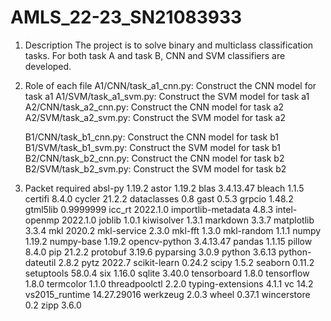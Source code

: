 # AMLS_22-23_SN21083933
1. Description
   The project is to solve binary and multiclass classification tasks. For both task A and task B, CNN and SVM classifiers are developed.

2. Role of each file
    A1/CNN/task_a1_cnn.py: Construct the CNN model for task a1
    A1/SVM/task_a1_svm.py: Construct the SVM model for task a1
    A2/CNN/task_a2_cnn.py: Construct the CNN model for task a2
    A2/SVM/task_a2_svm.py: Construct the SVM model for task a2

    B1/CNN/task_b1_cnn.py: Construct the CNN model for task b1
    B1/SVM/task_b1_svm.py: Construct the SVM model for task b1
    B2/CNN/task_b2_cnn.py: Construct the CNN model for task b2
    B2/SVM/task_b2_svm.py: Construct the SVM model for task b2

3. Packet required
    absl-py             1.19.2
    astor               1.19.2
    blas                3.4.13.47
    bleach              1.1.5
    certifi             8.4.0
    cycler              21.2.2
    dataclasses         0.8
    gast                0.5.3
    grpcio              1.48.2
    gtml5lib            0.9999999
    icc_rt              2022.1.0
    importlib-metadata  4.8.3
    intel-openmp        2022.1.0
    joblib              1.0.1
    kiwisolver          1.3.1
    markdown            3.3.7
    matplotlib          3.3.4
    mkl                 2020.2
    mkl-service         2.3.0
    mkl-fft             1.3.0
    mkl-random          1.1.1
    numpy               1.19.2
    numpy-base          1.19.2
    opencv-python       3.4.13.47
    pandas              1.1.15
    pillow              8.4.0
    pip                 21.2.2
    protobuf            3.19.6
    pyparsing           3.0.9
    python              3.6.13
    python-dateutil     2.8.2
    pytz                2022.7
    scikit-learn        0.24.2
    scipy               1.5.2
    seaborn             0.11.2
    setuptools          58.0.4
    six                 1.16.0
    sqlite              3.40.0
    tensorboard         1.8.0
    tensorflow          1.8.0
    termcolor           1.1.0
    threadpoolctl       2.2.0
    typing-extensions   4.1.1
    vc                  14.2
    vs2015_runtime      14.27.29016
    werkzeug            2.0.3
    wheel               0.37.1
    wincerstore         0.2
    zipp                3.6.0
